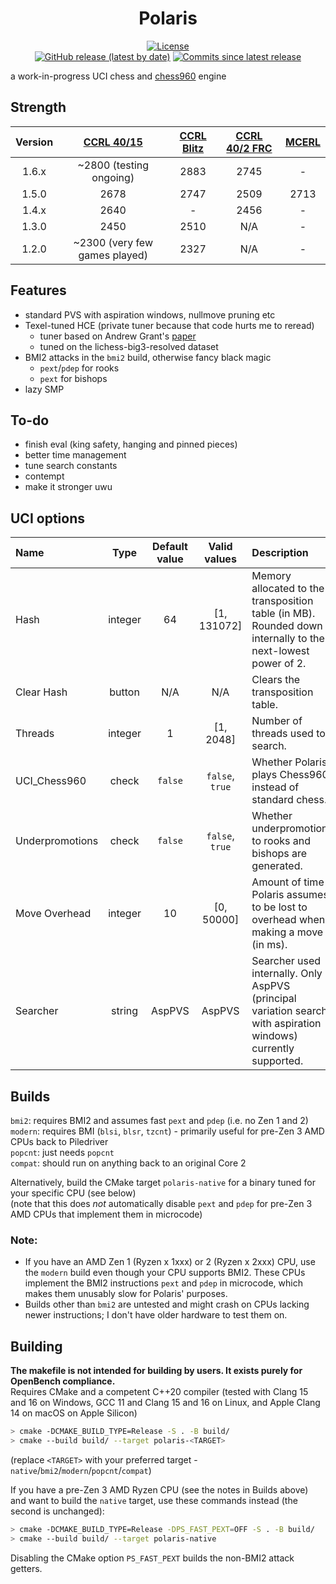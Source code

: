 <div align="center">

# Polaris

[![License](https://img.shields.io/github/license/Ciekce/Polaris?style=for-the-badge)](https://github.com/Ciekce/Polaris/blob/main/LICENSE)  
[![GitHub release (latest by date)](https://img.shields.io/github/v/release/Ciekce/Polaris?style=for-the-badge)](https://github.com/Ciekce/Polaris/releases/latest)
[![Commits since latest release](https://img.shields.io/github/commits-since/Ciekce/Polaris/latest?style=for-the-badge)](https://github.com/Ciekce/Polaris/commits/main)

</div>

a work-in-progress UCI chess and [chess960](https://en.wikipedia.org/wiki/Fischer_random_chess) engine

## Strength
| Version | [CCRL 40/15](https://www.computerchess.org.uk/ccrl/4040/) | [CCRL Blitz](https://www.computerchess.org.uk/ccrl/404/) | [CCRL 40/2 FRC](https://www.computerchess.org.uk/ccrl/404FRC/) | [MCERL](https://www.chessengeria.com/mcerl) |
|:-------:|:---------------------------------------------------------:|:--------------------------------------------------------:|:--------------------------------------------------------------:|:-------------------------------------------:|
|  1.6.x  |                  ~2800 (testing ongoing)                  |                           2883                           |                              2745                              |                      -                      |
|  1.5.0  |                           2678                            |                           2747                           |                              2509                              |                    2713                     |
|  1.4.x  |                           2640                            |                            -                             |                              2456                              |                      -                      |
|  1.3.0  |                           2450                            |                           2510                           |                              N/A                               |                      -                      |
|  1.2.0  |               ~2300 (very few games played)               |                           2327                           |                              N/A                               |                      -                      |

## Features
- standard PVS with aspiration windows, nullmove pruning etc
- Texel-tuned HCE (private tuner because that code hurts me to reread)
  - tuner based on Andrew Grant's [paper](https://github.com/AndyGrant/Ethereal/blob/master/Tuning.pdf)
  - tuned on the lichess-big3-resolved dataset
- BMI2 attacks in the `bmi2` build, otherwise fancy black magic
  - `pext`/`pdep` for rooks
  - `pext` for bishops
- lazy SMP

## To-do
- finish eval (king safety, hanging and pinned pieces)
- better time management
- tune search constants
- contempt
- make it stronger uwu

## UCI options
| Name            |  Type   | Default value |  Valid values   | Description                                                                                                     |
|:----------------|:-------:|:-------------:|:---------------:|:----------------------------------------------------------------------------------------------------------------|
| Hash            | integer |      64       |   [1, 131072]   | Memory allocated to the transposition table (in MB). Rounded down internally to the next-lowest power of 2.     |
| Clear Hash      | button  |      N/A      |       N/A       | Clears the transposition table.                                                                                 |
| Threads         | integer |       1       |    [1, 2048]    | Number of threads used to search.                                                                               |
| UCI_Chess960    |  check  |    `false`    | `false`, `true` | Whether Polaris plays Chess960 instead of standard chess.                                                       |
| Underpromotions |  check  |    `false`    | `false`, `true` | Whether underpromotions to rooks and bishops are generated.                                                     |
| Move Overhead   | integer |      10       |   [0, 50000]    | Amount of time Polaris assumes to be lost to overhead when making a move (in ms).                               |
| Searcher        | string  |    AspPVS     |     AspPVS      | Searcher used internally. Only AspPVS (principal variation search with aspiration windows) currently supported. |

## Builds
`bmi2`: requires BMI2 and assumes fast `pext` and `pdep` (i.e. no Zen 1 and 2)  
`modern`: requires BMI (`blsi`, `blsr`, `tzcnt`) - primarily useful for pre-Zen 3 AMD CPUs back to Piledriver  
`popcnt`: just needs `popcnt`  
`compat`: should run on anything back to an original Core 2

Alternatively, build the CMake target `polaris-native` for a binary tuned for your specific CPU (see below)  
(note that this does *not* automatically disable `pext` and `pdep` for pre-Zen 3 AMD CPUs that implement them in microcode)

### Note:  
- If you have an AMD Zen 1 (Ryzen x 1xxx) or 2 (Ryzen x 2xxx) CPU, use the `modern` build even though your CPU supports BMI2. These CPUs implement the BMI2 instructions `pext` and `pdep` in microcode, which makes them unusably slow for Polaris' purposes. 
- Builds other than `bmi2` are untested and might crash on CPUs lacking newer instructions; I don't have older hardware to test them on.

## Building
**The makefile is not intended for building by users. It exists purely for OpenBench compliance.**  
Requires CMake and a competent C++20 compiler (tested with Clang 15 and 16 on Windows, GCC 11 and Clang 15 and 16 on Linux, and Apple Clang 14 on macOS on Apple Silicon)
```bash
> cmake -DCMAKE_BUILD_TYPE=Release -S . -B build/
> cmake --build build/ --target polaris-<TARGET>
```
(replace `<TARGET>` with your preferred target - `native`/`bmi2`/`modern`/`popcnt`/`compat`)

If you have a pre-Zen 3 AMD Ryzen CPU (see the notes in Builds above) and want to build the `native` target, use these commands instead (the second is unchanged):
```bash
> cmake -DCMAKE_BUILD_TYPE=Release -DPS_FAST_PEXT=OFF -S . -B build/
> cmake --build build/ --target polaris-native
```
Disabling the CMake option `PS_FAST_PEXT` builds the non-BMI2 attack getters.
